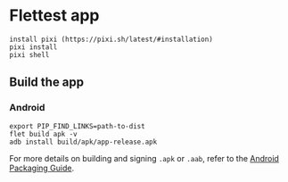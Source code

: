 # Flettest app

```
install pixi (https://pixi.sh/latest/#installation)
pixi install
pixi shell
```

## Build the app

### Android

```
export PIP_FIND_LINKS=path-to-dist
flet build apk -v
adb install build/apk/app-release.apk
```

For more details on building and signing `.apk` or `.aab`, refer to the [Android Packaging Guide](https://flet.dev/docs/publish/android/).
